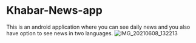 # Khabar-News-app
This is an android application where you can see daily news and you also have option to see news in two languages.
![IMG_20210608_132213](https://user-images.githubusercontent.com/84779901/121146451-8e4f2f80-c85d-11eb-8890-a5f7f38a211b.jpg)
